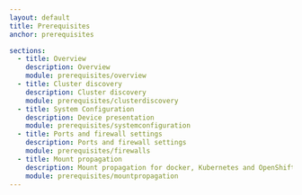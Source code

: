 ```yaml
---
layout: default
title: Prerequisites
anchor: prerequisites

sections:
  - title: Overview
    description: Overview
    module: prerequisites/overview
  - title: Cluster discovery
    description: Cluster discovery
    module: prerequisites/clusterdiscovery
  - title: System Configuration
    description: Device presentation
    module: prerequisites/systemconfiguration
  - title: Ports and firewall settings
    description: Ports and firewall settings
    module: prerequisites/firewalls
  - title: Mount propagation
    description: Mount propagation for docker, Kubernetes and OpenShift
    module: prerequisites/mountpropagation
---
```

